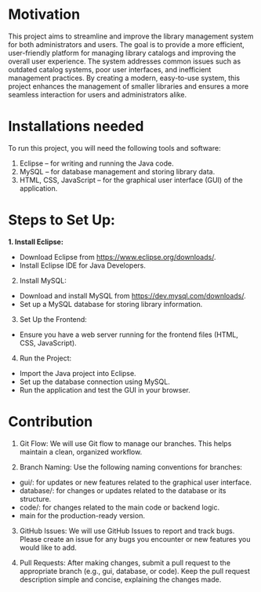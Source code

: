 # Motivation 
This project aims to streamline and improve the library management system for both administrators and users. The goal is to provide a more efficient, user-friendly platform for managing library catalogs and improving the overall user experience. The system addresses common issues such as outdated catalog systems, poor user interfaces, and inefficient management practices. By creating a modern, easy-to-use system, this project enhances the management of smaller libraries and ensures a more seamless interaction for users and administrators alike.


# Installations needed
To run this project, you will need the following tools and software:
1. Eclipse – for writing and running the Java code.
2. MySQL – for database management and storing library data.
3. HTML, CSS, JavaScript – for the graphical user interface (GUI) of the application.

# Steps to Set Up:
**1. Install Eclipse:**
- Download Eclipse from https://www.eclipse.org/downloads/.
- Install Eclipse IDE for Java Developers.
   
2. Install MySQL:
- Download and install MySQL from https://dev.mysql.com/downloads/.
- Set up a MySQL database for storing library information.

3. Set Up the Frontend:
- Ensure you have a web server running for the frontend files (HTML, CSS, JavaScript).

4. Run the Project:
- Import the Java project into Eclipse.
- Set up the database connection using MySQL.
- Run the application and test the GUI in your browser.

# Contribution 
1. Git Flow:
   We will use Git flow to manage our branches. This helps maintain a clean, organized workflow.

2. Branch Naming:
Use the following naming conventions for branches:
- gui/<feature-name>:  for updates or new features related to the graphical user interface.
- database/<feature-name>: for changes or updates related to the database or its structure.
- code/<feature-name>:  for changes related to the main code or backend logic.
- main for the production-ready version.
   
3. GitHub Issues:
   We will use GitHub Issues to report and track bugs. Please create an issue for any bugs you encounter or new features you would like to add.

4. Pull Requests:
   After making changes, submit a pull request to the appropriate branch (e.g., gui, database, or code). Keep the pull request description simple and concise, explaining the changes made.


